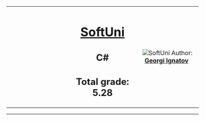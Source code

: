 <body>
<!-- Head Start -->
<table border="0" width="100%" cellspacing="1" cellpadding="3" align="center">
    <tbody>
    <tr>
        <td align="center" width="33%"><img style="text-align: ;"
                                            src="http://conf.softuni.bg/wp-content/uploads/2015/01/SoftUni-Logo-Flat_square-blue-300x235.png"
                                            alt=""/></td>
        <td align="center" width="33%">
            <h1><a href="https://softuni.bg/">SoftUni</a></h1>
            <h2>C#</h2>
            <h2>Total grade: 5.28</h2>
        </td>
        <td align="center" width="33%"><img
                src="https://avatars1.githubusercontent.com/u/29753011?s=400&u=3721726f4f51e1fcf23e7d0ae9f31eed8f5fc499&v=4&amp;s=200"
                alt=""/>
            <img src="https://softuni.bg/favicon.ico" alt="SoftUni"/>
            Author:
            <strong>
                <a title="SoftUni Georgi Ignatov" href="https://softuni.bg/users/profile/trainings/bekop"
                   target="_blank">
                    Georgi Ignatov
                </a>
            </strong>
        </td>
    </tr>
    </tbody>
</table>
<!-- Head End -->
<!-- JavaScript Fundamentals Start -->

<!-- Practical Teamwork - ASP.NET Core MVC End -->
<!-- Entity Framework Core - Databases Advanced - Start -->
<hr/>

</body>
